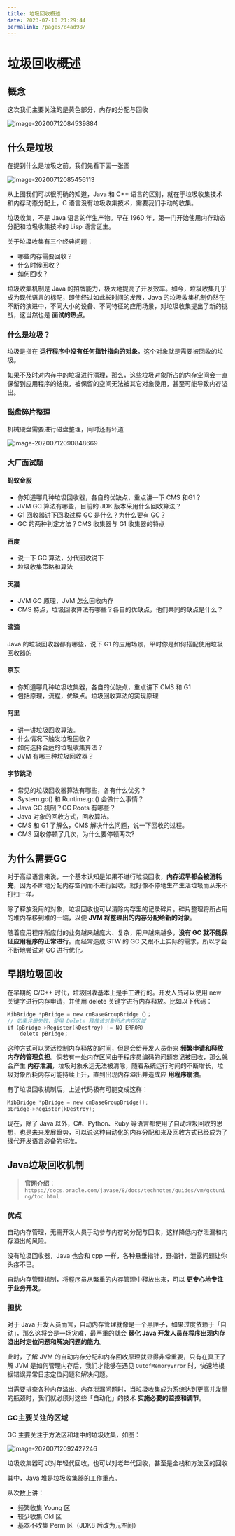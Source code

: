 ```yaml
---
title: 垃圾回收概述
date: 2023-07-10 21:29:44
permalink: /pages/d4ad98/
---
```

# 垃圾回收概述

## 概念

这次我们主要关注的是黄色部分，内存的分配与回收

![image-20200712084539884](https://cdn.staticaly.com/gh/Kele-Bingtang/static@master/img/Java/20220116162327.png)

## 什么是垃圾

在提到什么是垃圾之前，我们先看下面一张图

![image-20200712085456113](https://cdn.staticaly.com/gh/Kele-Bingtang/static@master/img/Java/20220116162329.png)

从上图我们可以很明确的知道，Java 和 C++ 语言的区别，就在于垃圾收集技术和内存动态分配上，C 语言没有垃圾收集技术，需要我们手动的收集。

垃圾收集，不是 Java 语言的伴生产物。早在 1960 年，第一门开始使用内存动态分配和垃圾收集技术的 Lisp 语言诞生。

关于垃圾收集有三个经典问题：

- 哪些内存需要回收？
- 什么时候回收？
- 如何回收？

垃圾收集机制是 Java 的招牌能力，极大地提高了开发效率。如今，垃圾收集几乎成为现代语言的标配，即使经过如此长时间的发展，Java 的垃圾收集机制仍然在不断的演进中，不同大小的设备、不同特征的应用场景，对垃圾收集提出了新的挑战，这当然也是 **面试的热点**。

### 什么是垃圾？

垃圾是指在 **运行程序中没有任何指针指向的对象**，这个对象就是需要被回收的垃圾。

如果不及时对内存中的垃圾进行清理，那么，这些垃圾对象所占的内存空间会一直保留到应用程序的结束，被保留的空间无法被其它对象使用，甚至可能导致内存溢出。

### 磁盘碎片整理

机械硬盘需要进行磁盘整理，同时还有坏道

![image-20200712090848669](https://cdn.staticaly.com/gh/Kele-Bingtang/static@master/img/Java/20220116162356.png)

### 大厂面试题

#### 蚂蚁金服

- 你知道哪几种垃圾回收器，各自的优缺点，重点讲一下 CMS 和G1？
- JVM GC 算法有哪些，目前的 JDK 版本采用什么回收算法？
- G1 回收器讲下回收过程 GC 是什么？为什么要有 GC？
- GC 的两种判定方法？CMS 收集器与 G1 收集器的特点

#### 百度

- 说一下 GC 算法，分代回收说下
- 垃圾收集策略和算法

#### 天猫

- JVM GC 原理，JVM 怎么回收内存
- CMS 特点，垃圾回收算法有哪些？各自的优缺点，他们共同的缺点是什么？

#### 滴滴

Java 的垃圾回收器都有哪些，说下 G1 的应用场景，平时你是如何搭配使用垃圾回收器的

#### 京东

- 你知道哪几种垃圾收集器，各自的优缺点，重点讲下 CMS 和 G1
- 包括原理，流程，优缺点。垃圾回收算法的实现原理

#### 阿里

- 讲一讲垃圾回收算法。
- 什么情况下触发垃圾回收？
- 如何选择合适的垃圾收集算法？
- JVM 有哪三种垃圾回收器？

#### 字节跳动

- 常见的垃圾回收器算法有哪些，各有什么优劣？
- System.gc() 和 Runtime.gc() 会做什么事情？
- Java GC 机制？GC Roots 有哪些？
- Java 对象的回收方式，回收算法。
- CMS 和 G1 了解么，CMS 解决什么问题，说一下回收的过程。
- CMS 回收停顿了几次，为什么要停顿两次?

## 为什么需要GC

对于高级语言来说，一个基本认知是如果不进行垃圾回收，**内存迟早都会被消耗完**，因为不断地分配内存空间而不进行回收，就好像不停地生产生活垃圾而从来不打扫一样。

除了释放没用的对象，垃圾回收也可以清除内存里的记录碎片。碎片整理将所占用的堆内存移到堆的一端，以便 **JVM 将整理出的内存分配给新的对象**。

随着应用程序所应付的业务越来越庞大、复杂，用户越来越多，**没有 GC 就不能保证应用程序的正常进行**。而经常造成 STW 的 GC 又跟不上实际的需求，所以才会不断地尝试对 GC 进行优化。

## 早期垃圾回收

在早期的 C/C++ 时代，垃圾回收基本上是手工进行的。开发人员可以使用 new 关键字进行内存申请，并使用 delete 关键字进行内存释放。比如以下代码：

```c
MibBridge *pBridge = new cmBaseGroupBridge（）；
// 如果注册失败，使用 Delete 释放该对象所占内存区域
if（pBridge->Register(kDestroy) != NO ERROR）
	delete pBridge；
```

这种方式可以灵活控制内存释放的时间，但是会给开发人员带来 **频繁申请和释放内存的管理负担**。倘若有一处内存区间由于程序员编码的问题忘记被回收，那么就会产生 **内存泄漏**，垃圾对象永远无法被清除，随着系统运行时间的不断增长，垃圾对象所耗内存可能持续上升，直到出现内存溢出并造成应 **用程序崩溃**。 

有了垃圾回收机制后，上述代码极有可能变成这样：

```c
MibBridge *pBridge = new cmBaseGroupBridge(); 
pBridge->Register(kDestroy);
```

现在，除了 Java 以外，C#、Python、Ruby 等语言都使用了自动垃圾回收的思想，也是未来发展趋势，可以说这种自动化的内存分配和来及回收方式已经成为了线代开发语言必备的标准。

## Java垃圾回收机制

> **官网介绍**：`https://docs.oracle.com/javase/8/docs/technotes/guides/vm/gctuning/toc.html`

### 优点

自动内存管理，无需开发人员手动参与内存的分配与回收，这样降低内存泄漏和内存溢出的风险。

没有垃圾回收器，Java 也会和 cpp 一样，各种悬垂指针，野指针，泄露问题让你头疼不已。

自动内存管理机制，将程序员从繁重的内存管理中释放出来，可以 **更专心地专注于业务开发**。

### 担忧

对于 Java 开发人员而言，自动内存管理就像是一个黑匣子，如果过度依赖于「自动」，那么这将会是一场灾难，最严重的就会 **弱化 Java 开发人员在程序出现内存溢出时定位问题和解决问题的能力**。

此时，了解 JVM 的自动内存分配和内存回收原理就显得非常重要，只有在真正了解 JVM 是如何管理内存后，我们才能够在遇见 `OutofMemoryError` 时，快速地根据错误异常日志定位问题和解决问题。

当需要排查各种内存溢出、内存泄漏问题时，当垃圾收集成为系统达到更高并发量的瓶颈时，我们就必须对这些「自动化」的技术 **实施必要的监控和调节**。

### GC主要关注的区域

GC 主要关注于方法区和堆中的垃圾收集，如图：

![image-20200712092427246](https://cdn.staticaly.com/gh/Kele-Bingtang/static@master/img/Java/20220116162637.png)

垃圾收集器可以对年轻代回收，也可以对老年代回收，甚至是全栈和方法区的回收

其中，Java 堆是垃圾收集器的工作重点。

从次数上讲：

- 频繁收集 Young 区
- 较少收集 Old 区
- 基本不收集 Perm 区（JDK8 后改为元空间）